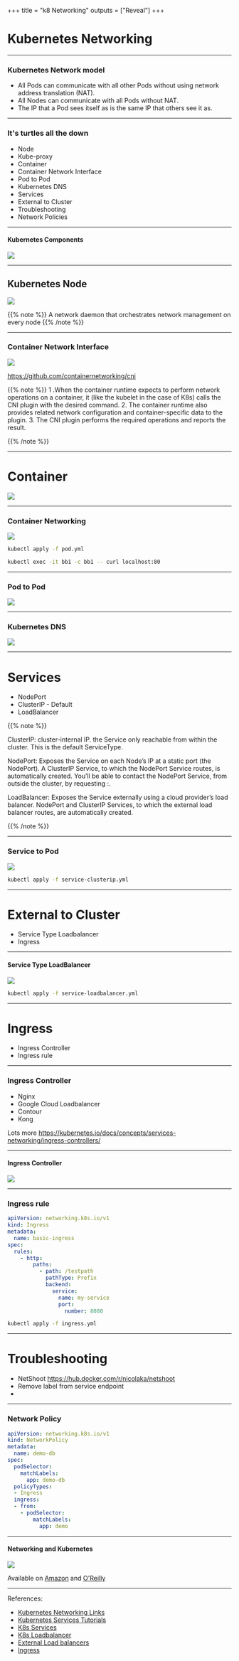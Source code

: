 +++
title = "k8 Networking"
outputs = ["Reveal"]
+++

# Kubernetes Networking

---

### Kubernetes Network model

* All Pods can communicate with all other Pods without using network address translation (NAT).
* All Nodes can communicate with all Pods without NAT.
* The IP that a Pod sees itself as is the same IP that others see it as.

---

### It's turtles all the down 

* Node
* Kube-proxy
* Container
* Container Network Interface
* Pod to Pod
* Kubernetes DNS
* Services
* External to Cluster
* Troubleshooting
* Network Policies

---

#### Kubernetes Components

![](/k8s-networking/images/data_flow.png)

---

## Kubernetes Node

![](/k8s-networking/images/data_flow_single_node.png)

{{% note %}}
A network daemon that orchestrates network management on every node
{{% /note %}}

---

### Container Network Interface

![](/k8s-networking/images/cni.png)

https://github.com/containernetworking/cni

{{% note %}}
1 .When the container runtime expects to perform network operations on a container, 
it (like the kubelet in the case of K8s) calls the CNI plugin with the desired command.
2. The container runtime also provides related network configuration and container-specific data to the plugin.
3. The CNI plugin performs the required operations and reports the result.

{{% /note %}}

---

# Container

![](/k8s-networking/images/node_namespaces_to_container.png)

---

### Container Networking

![](/k8s-networking/images/node_network_namespace_container.png)

```bash
kubectl apply -f pod.yml
```

```bash
kubectl exec -it bb1 -c bb1 -- curl localhost:80
```

---

### Pod to Pod

![](/k8s-networking/images/node_namespaces_multi_pod.png)

---

### Kubernetes DNS

![](/k8s-networking/images/coredns.png)

---

# Services

* NodePort
* ClusterIP - Default
* LoadBalancer

{{% note %}}

ClusterIP: cluster-internal IP.  the Service only reachable from within the cluster. This is the default ServiceType.

NodePort: Exposes the Service on each Node’s IP at a static port (the NodePort). A ClusterIP Service, 
to which the NodePort Service routes, is automatically created. You’ll be able to contact the 
NodePort Service, from outside the cluster, by requesting <NodeIP>:<NodePort>.

LoadBalancer: Exposes the Service externally using a cloud provider’s load balancer. 
NodePort and ClusterIP Services, to which the external load balancer routes, are automatically created.

{{% /note %}}

---

### Service to Pod

![](/k8s-networking/images/service.png)

```bash
kubectl apply -f service-clusterip.yml
```

---

# External to Cluster
 
* Service Type Loadbalancer
* Ingress

---

#### Service Type LoadBalancer

![](/k8s-networking/images/service_loadbalancer.png)

```bash
kubectl apply -f service-loadbalancer.yml
```

---

# Ingress

* Ingress Controller
* Ingress rule 

---

### Ingress Controller

* Nginx 
* Google Cloud Loadbalancer
* Contour
* Kong

Lots more https://kubernetes.io/docs/concepts/services-networking/ingress-controllers/

---

#### Ingress Controller

![](/k8s-networking/images/ingress_cloud.png)

---

### Ingress rule 

```yaml
apiVersion: networking.k8s.io/v1
kind: Ingress
metadata:
  name: basic-ingress
spec:
  rules:
    - http:
        paths:
          - path: /testpath
            pathType: Prefix
            backend:
              service:
                name: my-service
                port:
                  number: 8080
```

```bash
kubectl apply -f ingress.yml
```

---

# Troubleshooting

- NetShoot https://hub.docker.com/r/nicolaka/netshoot
- Remove label from service endpoint
- 

---

### Network Policy

```yaml
apiVersion: networking.k8s.io/v1
kind: NetworkPolicy
metadata:
  name: demo-db
spec:
  podSelector:
    matchLabels:
      app: demo-db
  policyTypes:
  - Ingress
  ingress:
  - from:
    - podSelector:
        matchLabels:
          app: demo
```

---

#### Networking and Kubernetes 

![](/k8s-networking/images/cover.png)

Available on [Amazon](https://www.amazon.com/Networking-Kubernetes-James-Strong-ebook/dp/B09FX149GC/) and [O'Reilly](https://learning.oreilly.com/library/view/networking-and-kubernetes/9781492081647/)

---

References:

* [Kubernetes Networking Links](https://github.com/nleiva/kubernetes-networking-links)
* [Kubernetes Services Tutorials](https://kubernetes.io/docs/tasks/access-application-cluster/)
* [K8s Services](https://kubernetes.io/docs/concepts/configuration/overview/#services)
* [K8s Loadbalancer](https://kubernetes.io/docs/tasks/access-application-cluster/create-external-load-balancer/)
* [External Load balancers](https://kubernetes.io/docs/tasks/access-application-cluster/create-external-load-balancer/#external-load-balancer-providers)
* [Ingress](https://kubernetes.io/docs/concepts/services-networking/ingress/)


